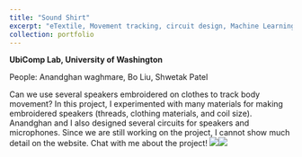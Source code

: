 ```yaml
---
title: "Sound Shirt"
excerpt: "eTextile, Movement tracking, circuit design, Machine Learning <br/> <img src='/images/SoundShirtFront.png'>"
collection: portfolio
---
```


**UbiComp Lab, University of Washington**

People: Anandghan waghmare, Bo Liu, Shwetak Patel 

Can we use several speakers embroidered on clothes to track body movement? In this project, I experimented with many materials for making embroidered speakers (threads, clothing materials, and coil size). Anandghan and I also designed several circuits for speakers and microphones. Since we are still working on the project, I cannot show much detail on the website. Chat with me about the project!
<img src='/images/speaker_1.png'><img src='/images/speaker_2.png'>